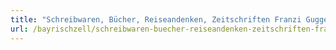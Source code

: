 ```yaml
---
title: "Schreibwaren, Bücher, Reiseandenken, Zeitschriften Franzi Guggemos"
url: /bayrischzell/schreibwaren-buecher-reiseandenken-zeitschriften-franzi-guggemos/
---
```

